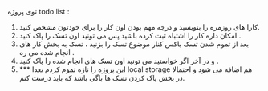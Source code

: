 توی پروژه todo list : 
1) کارا های روزمره را بنویسید و درجه مهم بودن اون کار را برای خودتون مشخص کنید.
2) امکان داره کار را اشتباه ثبت کرده باشید پس می تونید اون تسک را پاک کنید .
3) بعد از تموم شدن تسک باکس کنار موضوع تسک را بزنید ، تسک به بخش کار های انجام شده می ره .
4) و در آخر اگر خواستید می تونید اون تسک های انجام شده را پاک کنید .
5) 
   *** این پروژه را تازه تموم کردم بعدا local storage هم اضافه می شود و احتمالا در بخش پاک کردن تسک ها باگی باشد که باید درست کنم.
   
